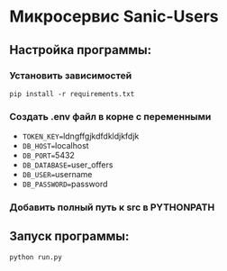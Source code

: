 # Микросервис Sanic-Users
## Настройка программы:
### Установить зависимостей
`pip install -r requirements.txt`
### Создать .env файл в корне с переменными
* `TOKEN_KEY=`ldngffgjkdfdkldjkfdjk
* `DB_HOST=`localhost
* `DB_PORT=`5432
* `DB_DATABASE=`user_offers
* `DB_USER=`username
* `DB_PASSWORD=`password
### Добавить полный путь к src в PYTHONPATH
## Запуск программы:
`python run.py`